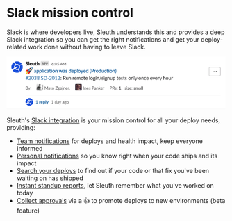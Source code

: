 # Slack mission control

Slack is where developers live, Sleuth understands this and provides a deep Slack integration so you can get the right notifications and get your deploy-related work done without having to leave Slack.

![Team notifications on Deploy](../.gitbook/assets/slack-or-deploys-or-sleuth-2021-02-04-11-01-28%20%281%29.png)

Sleuth's [Slack integration](../integrations-1/slack.md) is your mission control for all your deploy needs, providing:

* [Team notifications](team-notifications.md) for deploys and health impact, keep everyone informed
* [Personal notifications](personal-notifications.md) so you know right when your code ships and its impact
* [Search your deploys](search-sleuth-in-slack.md) to find out if your code or that fix you've been waiting on has shipped
* [Instant standup reports](developer-standup.md), let Sleuth remember what you've worked on today
* [Collect approvals](https://help.sleuth.io/actions/cookbook#slack-approvals-based-promotion) via a 👍 to promote deploys to new environments \(beta feature\)



